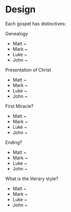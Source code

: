 # Design


Each gospel has distinctives:

Genealogy
- Matt ~
- Mark ~
- Luke ~
- John ~

Presentation of Christ
- Matt ~
- Mark ~
- Luke ~
- John ~

First Miracle?
- Matt ~
- Mark ~
- Luke ~
- John ~

Ending?
- Matt ~
- Mark ~
- Luke ~
- John ~

What is the literary style?
- Matt ~
- Mark ~
- Luke ~
- John ~

